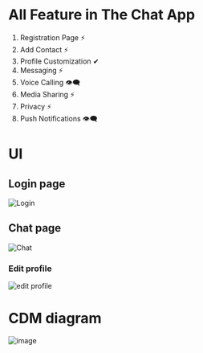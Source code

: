 # All Feature in The Chat App

1. Registration Page ⚡
2. Add Contact ⚡
3. Profile Customization ✔
4. Messaging ⚡
5. Voice Calling 👁‍🗨
6. Media Sharing ⚡
7. Privacy ⚡
8. Push Notifications 👁‍🗨

# UI

## Login page

![Login](https://user-images.githubusercontent.com/75214138/135399065-2b4cfb94-3070-404d-9b61-cd49b1d71c29.png)

## Chat page

![Chat](https://user-images.githubusercontent.com/75214138/135398598-f069d717-7b55-4976-9e58-eb5561980421.png)

### Edit profile

![edit profile](https://user-images.githubusercontent.com/75214138/135399203-55f3ba15-fb35-4e58-84b9-dec13b9236eb.png)

# CDM diagram

![image](https://user-images.githubusercontent.com/75214138/136390192-72855f24-1066-442a-adb8-4e1f57131dfd.png)

